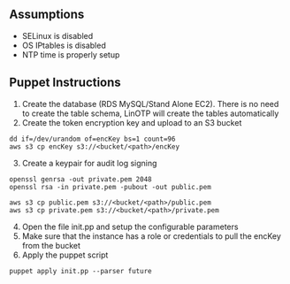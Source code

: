 ## Assumptions
  - SELinux is disabled
  - OS IPtables is disabled
  - NTP time is properly setup
  

## Puppet Instructions
1. Create the database (RDS MySQL/Stand Alone EC2). There is no need to create the table schema, LinOTP will create the tables automatically
2. Create the token encryption key and upload to an S3 bucket
```
dd if=/dev/urandom of=encKey bs=1 count=96
aws s3 cp encKey s3://<bucket/<path>/encKey
```
3. Create a keypair for audit log signing
```
openssl genrsa -out private.pem 2048
openssl rsa -in private.pem -pubout -out public.pem

aws s3 cp public.pem s3://<bucket/<path>/public.pem
aws s3 cp private.pem s3://<bucket/<path>/private.pem
```
4. Open the file init.pp and setup the configurable parameters
5. Make sure that the instance has a role or credentials to pull the encKey from the bucket
6. Apply the puppet script
```
puppet apply init.pp --parser future
```

